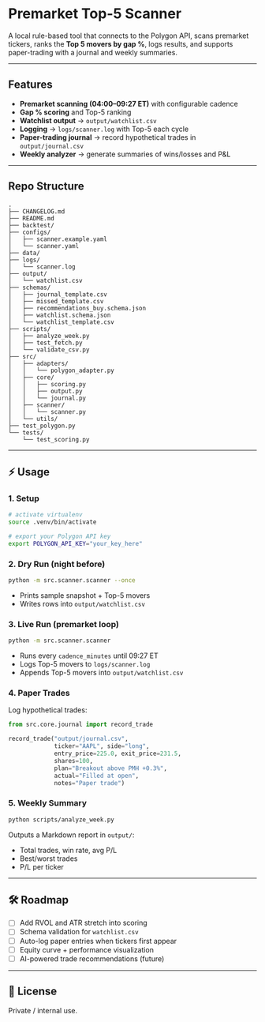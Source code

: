 # Premarket Top-5 Scanner

A local rule-based tool that connects to the Polygon API, scans premarket tickers, ranks the **Top 5 movers by gap %**, logs results, and supports paper-trading with a journal and weekly summaries.

---

## Features
- **Premarket scanning (04:00–09:27 ET)** with configurable cadence
- **Gap % scoring** and Top-5 ranking
- **Watchlist output** → `output/watchlist.csv`
- **Logging** → `logs/scanner.log` with Top-5 each cycle
- **Paper-trading journal** → record hypothetical trades in `output/journal.csv`
- **Weekly analyzer** → generate summaries of wins/losses and P&L

---

## Repo Structure
```
.
├── CHANGELOG.md
├── README.md
├── backtest/
├── configs/
│   ├── scanner.example.yaml
│   └── scanner.yaml
├── data/
├── logs/
│   └── scanner.log
├── output/
│   └── watchlist.csv
├── schemas/
│   ├── journal_template.csv
│   ├── missed_template.csv
│   ├── recommendations_buy.schema.json
│   ├── watchlist.schema.json
│   └── watchlist_template.csv
├── scripts/
│   ├── analyze_week.py
│   ├── test_fetch.py
│   └── validate_csv.py
├── src/
│   ├── adapters/
│   │   └── polygon_adapter.py
│   ├── core/
│   │   ├── scoring.py
│   │   ├── output.py
│   │   └── journal.py
│   ├── scanner/
│   │   └── scanner.py
│   └── utils/
├── test_polygon.py
└── tests/
    └── test_scoring.py
```

---

## ⚡ Usage

### 1. Setup
```bash
# activate virtualenv
source .venv/bin/activate

# export your Polygon API key
export POLYGON_API_KEY="your_key_here"
```

### 2. Dry Run (night before)
```bash
python -m src.scanner.scanner --once
```
- Prints sample snapshot + Top-5 movers
- Writes rows into `output/watchlist.csv`

### 3. Live Run (premarket loop)
```bash
python -m src.scanner.scanner
```
- Runs every `cadence_minutes` until 09:27 ET  
- Logs Top-5 movers to `logs/scanner.log`  
- Appends Top-5 movers into `output/watchlist.csv`

### 4. Paper Trades
Log hypothetical trades:
```python
from src.core.journal import record_trade

record_trade("output/journal.csv",
             ticker="AAPL", side="long",
             entry_price=225.0, exit_price=231.5,
             shares=100,
             plan="Breakout above PMH +0.3%",
             actual="Filled at open",
             notes="Paper trade")
```

### 5. Weekly Summary
```bash
python scripts/analyze_week.py
```
Outputs a Markdown report in `output/`:
- Total trades, win rate, avg P/L
- Best/worst trades
- P/L per ticker

---

## 🛠️ Roadmap
- [ ] Add RVOL and ATR stretch into scoring
- [ ] Schema validation for `watchlist.csv`
- [ ] Auto-log paper entries when tickers first appear
- [ ] Equity curve + performance visualization
- [ ] AI-powered trade recommendations (future)

---

## 📜 License
Private / internal use.
